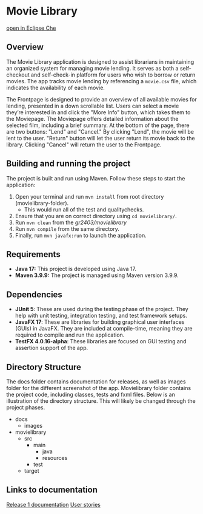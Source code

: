 # Movie Library 
[open in Eclipse Che](https://che.stud.ntnu.no/#https://gitlab.stud.idi.ntnu.no/it1901/groups-2024/gr2403/gr2403)

## Overview 
The Movie Library application is designed to assist librarians in maintaining an organized system for managing movie lending. It serves as both a self-checkout and self-check-in platform for users who wish to borrow or return movies. The app tracks movie lending by referencing a `movie.csv` file, which indicates the availability of each movie.

The Frontpage is designed to provide an overview of all available movies for lending, presented in a down scrollable list. Users can select a movie they’re interested in and click the "More Info" button, which takes them to the Moviepage. The Moviepage offers detailed information about the selected film, including a brief summary. At the bottom of the page, there are two buttons: "Lend" and "Cancel." By clicking "Lend", the movie will be lent to the user. "Return" button will let the user return its movie back to the library. Clicking "Cancel" will return the user to the Frontpage.

## Building and running the project 
The project is built and run using Maven. Follow these steps to start the application: 
1. Open your terminal and run `mvn install` from root directory (movielibrary-folder). 
    - This would run all of the test and qualitychecks.  
2. Ensure that you are on correct directory using `cd movielibrary/`.
3. Run `mvn clean` from the <em>gr2403/movielibrary</em>
4. Run `mvn compile` from the same directory.
5. Finally, run `mvn javafx:run` to launch the application. 

## Requirements
* <b>Java 17:</b> This project is developed using Java 17. 
* <b>Maven 3.9.9:</b> The project is managed using Maven version 3.9.9.

## Dependencies
* <b>JUnit 5</b>: These are used during the testing phase of the project. They help with unit testing, integration testing, and test framework setups. 
* <b>JavaFX 17</b>: These are libraries for building graphical user interfaces (GUIs) in JavaFX. They are included at compile-time, meaning they are required to compile and run the application. 
* <b>TestFX 4.0.16-alpha</b>: These libraries are focused on GUI testing and assertion support of the app. 
<!-- * <b></b> -->

## Directory Structure 
The docs folder contains documentation for releases, as well as images folder for the different screenshot of the app. Movielibrary folder contains the project code, including classes, tests and fxml files. Below is an illustration of the directory structure. This will likely be changed through the project phases. 

* docs
    * images
* movielibrary 
    * src
        * main 
            * java
            * resources 
        * test
    * target

<!-- ## Code quality  -->

<!-- ## Core module  -->

<!-- ## FXUI module  -->

<!-- Spring Boot module here  -->


## Links to documentation 
[Release 1 documentation](/docs/release1.md)
[User stories](/movielibrary/src/main/java/readme.md)


